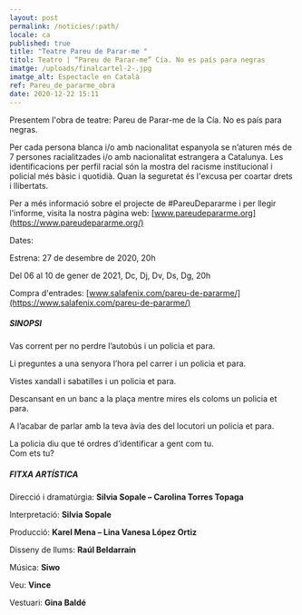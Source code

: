 ```yaml
---
layout: post
permalink: /noticies/:path/
locale: ca
published: true
title: "Teatre Pareu de Parar-me "
titol: Teatro | “Pareu de Parar-me” Cía. No es país para negras
imatge: /uploads/finalcartel-2-.jpg
imatge_alt: Espectacle en Català
ref: Pareu_de_pararme_obra
date: 2020-12-22 15:11
---
```

Presentem l'obra de teatre: Pareu de Parar-me de la Cía. No es país para negras. 

Per cada persona blanca i/o amb nacionalitat espanyola se n’aturen més de 7 persones racialitzades i/o amb nacionalitat estrangera a Catalunya. Les identificacions per perfil racial són la mostra del racisme institucional i policial més bàsic i quotidià. Quan la seguretat és l'excusa per coartar drets i llibertats.

Per a més informació sobre el projecte de #PareuDepararme i per llegir l'informe, visita la nostra pàgina web: [www.pareudepararme.org](https://www.pareudepararme.org/)

Dates:

Estrena: 27 de desembre de 2020, 20h

Del 06 al 10 de gener de 2021, Dc, Dj, Dv, Ds, Dg, 20h

Compra d'entrades: [www.salafenix.com/pareu-de-pararme/](https://www.salafenix.com/pareu-de-pararme/)

##### SINOPSI

Vas corrent per no perdre l’autobús i un policia et para.

Li preguntes a una senyora l’hora pel carrer i un policia et para.

Vistes xandall i sabatilles i un policia et para.

Descansant en un banc a la plaça mentre mires els coloms un policia et para.

A l’acabar de parlar amb la teva àvia des del locutori un policia et para.

La policia diu que té ordres d’identificar a gent com tu.\
Com ets tu?

##### FITXA ARTÍSTICA

Direcció i dramatúrgia: **Silvia Sopale – Carolina Torres Topaga**

Interpretació: **Silvia Sopale**

Producció: **Karel Mena – Lina Vanesa López Ortiz**

Disseny de llums: **Raúl Beldarrain**

Música: **Siwo**

Veu: **Vince**

Vestuari: **Gina Baldé**